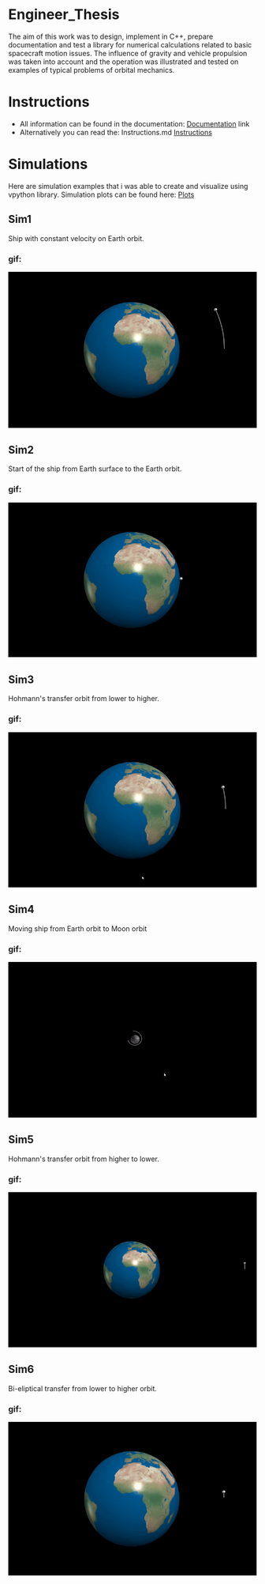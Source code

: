 # Engineer_Thesis
The aim of this work was to design, implement in C++, prepare documentation and test a library for numerical calculations related to basic spacecraft motion issues. The influence of gravity and vehicle propulsion was taken into account and the operation was illustrated and tested on examples of typical problems of orbital mechanics.

# Instructions
- All information can be found in the documentation: 
[Documentation](Documentation/documentation.pdf)
link 
- Alternatively you can read the: Instructions.md
[Instructions](Engineer_Thesis/Instructions.md)

# Simulations
Here are simulation examples that i was able to create and visualize using vpython library. Simulation plots can be found here: [Plots](Engineer_Thesis/Plots)

## Sim1 
Ship with constant velocity on Earth orbit.
### gif:
<img src="Engineer_Thesis/Gifs/Sim1.gif" alt="Simulation GIF1"/>

## Sim2 
Start of the ship from Earth surface to the Earth orbit.
### gif:
<img src="Engineer_Thesis/Gifs/Sim2.gif" alt="Simulation GIF2"/>

## Sim3
Hohmann's transfer orbit from lower to higher. 
### gif:
<img src="Engineer_Thesis/Gifs/Sim3.gif" alt="Simulation GIF3"/>

## Sim4
Moving ship from Earth orbit to Moon orbit
### gif:
<img src="Engineer_Thesis/Gifs/Sim4.gif" alt="Simulation GIF4"/>

## Sim5
Hohmann's transfer orbit from higher to lower. 
### gif:
<img src="Engineer_Thesis/Gifs/Sim5.gif" alt="Simulation GIF5"/>

## Sim6 
Bi-eliptical transfer from lower to higher orbit. 
### gif:
<img src="Engineer_Thesis/Gifs/Sim6.gif" alt="Simulation GIF6"/>


